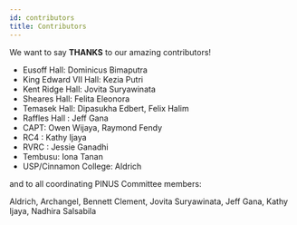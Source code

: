 ```yaml
---
id: contributors
title: Contributors
---
```


We want to say **THANKS** to our amazing contributors!

- Eusoff Hall: Dominicus Bimaputra
- King Edward VII Hall: Kezia Putri
- Kent Ridge Hall: Jovita Suryawinata
- Sheares Hall: Felita Eleonora
- Temasek Hall: Dipasukha Edbert, Felix Halim
- Raffles Hall : Jeff Gana
- CAPT: Owen Wijaya, Raymond Fendy
- RC4 : Kathy Ijaya
- RVRC : Jessie Ganadhi
- Tembusu: Iona Tanan
- USP/Cinnamon College: Aldrich


and to all coordinating PINUS Committee members: 

Aldrich, Archangel, Bennett Clement, Jovita Suryawinata, Jeff Gana, Kathy Ijaya, Nadhira Salsabila
